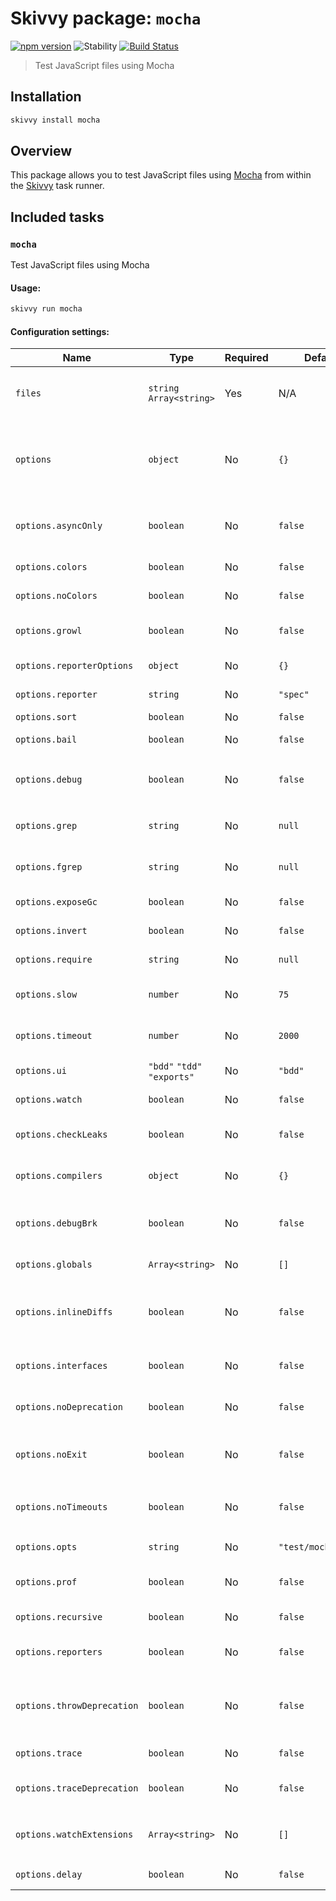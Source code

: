 # Skivvy package: `mocha`
[![npm version](https://img.shields.io/npm/v/@skivvy/skivvy-package-mocha.svg)](https://www.npmjs.com/package/@skivvy/skivvy-package-mocha)
![Stability](https://img.shields.io/badge/stability-stable-brightgreen.svg)
[![Build Status](https://travis-ci.org/skivvyjs/skivvy-package-mocha.svg?branch=master)](https://travis-ci.org/skivvyjs/skivvy-package-mocha)

> Test JavaScript files using Mocha


## Installation

```bash
skivvy install mocha
```


## Overview

This package allows you to test JavaScript files using [Mocha](http://mochajs.org/) from within the [Skivvy](https://www.npmjs.com/package/skivvy) task runner.


## Included tasks

### `mocha`

Test JavaScript files using Mocha

#### Usage:

```bash
skivvy run mocha
```


#### Configuration settings:

| Name | Type | Required | Default | Description |
| ---- | ---- | -------- | ------- | ----------- |
| `files` | `string` `Array<string>` | Yes | N/A | Path to JavaScript files containing Mocha tests |
| `options` | `object` | No | `{}` | [Mocha options](#http://mochajs.org/#usage) (using camelCase in option names where applicable) |
| `options.asyncOnly` | `boolean` | No | `false` | Force all tests to take a callback (async) |
| `options.colors` | `boolean` | No | `false` | Force enabling of colors |
| `options.noColors` | `boolean` | No | `false` | Force disabling of colors |
| `options.growl` | `boolean` | No | `false` | Enable growl notification support |
| `options.reporterOptions` | `object` | No | `{}` | Reporter-specific options |
| `options.reporter` | `string` | No | `"spec"` | Specify the reporter to use |
| `options.sort` | `boolean` | No | `false` | Sort test files |
| `options.bail` | `boolean` | No | `false` | Bail after first test failure |
| `options.debug` | `boolean` | No | `false` | Enable node's debugger, synonym for `node --debug` |
| `options.grep` | `string` | No | `null` | Only run tests matching a pattern |
| `options.fgrep` | `string` | No | `null` | Only run tests containing a string |
| `options.exposeGc` | `boolean` | No | `false` | Expose gc extension |
| `options.invert` | `boolean` | No | `false` | Inverts `grep` and `fgrep` matches |
| `options.require` | `string` | No | `null` | Require the given module |
| `options.slow` | `number` | No | `75` | "slow" test threshold in milliseconds |
| `options.timeout` | `number` | No | `2000` | Set test-case timeout in milliseconds |
| `options.ui` | `"bdd"` `"tdd"` `"exports"` | No | `"bdd"` | Specify user-interface |
| `options.watch` | `boolean` | No | `false` | Watch files for changes |
| `options.checkLeaks` | `boolean` | No | `false` | Check for global variable leaks |
| `options.compilers` | `object` | No | `{}` | Use the given module(s) to compile files |
| `options.debugBrk` | `boolean` | No | `false` | Enable node's debugger breaking on the first line |
| `options.globals` | `Array<string>` | No | `[]` | Allow the given globals |
| `options.inlineDiffs` | `boolean` | No | `false` | Display actual/expected differences inline within each string |
| `options.interfaces` | `boolean` | No | `false` | Display available interfaces |
| `options.noDeprecation` | `boolean` | No | `false` | Silence deprecation warnings |
| `options.noExit` | `boolean` | No | `false` | Require a clean shutdown of the event loop: mocha will exit |
| `options.noTimeouts` | `boolean` | No | `false` | Disables timeouts, given implicitly with `debug` |
| `options.opts` | `string` | No | `"test/mocha.opts"` | Specify opts path |
| `options.prof` | `boolean` | No | `false` | Log statistical profiling information |
| `options.recursive` | `boolean` | No | `false` | Include sub directories |
| `options.reporters` | `boolean` | No | `false` | Display available reporters |
| `options.throwDeprecation` | `boolean` | No | `false` | Throw an exception anytime a deprecated function is used |
| `options.trace` | `boolean` | No | `false` | Trace function calls |
| `options.traceDeprecation` | `boolean` | No | `false` | Show stack traces on deprecations |
| `options.watchExtensions` | `Array<string>` | No | `[]` | Additional extensions to monitor with `watch` |
| `options.delay` | `boolean` | No | `false` | Wait for async suite definition |

